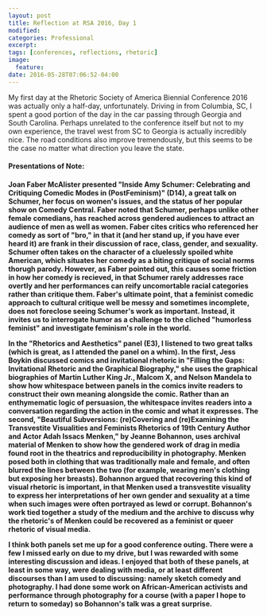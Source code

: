 ```yaml
---
layout: post
title: Reflection at RSA 2016, Day 1
modified:
categories: Professional
excerpt:
tags: [conferences, reflections, rhetoric]
image:
  feature:
date: 2016-05-28T07:06:52-04:00
---
```


My first day at the Rhetoric Society of America Biennial Conference 2016 was actually only a half-day, unfortunately. Driving in from Columbia, SC, I spent a good portion of the day in the car passing through Georgia and South Carolina. Perhaps unrelated to the conference itself but not to my own experience, the travel west from SC to Georgia is actually incredibly nice. The road conditions also improve tremendously, but this seems to be the case no matter what direction you leave the state. 

<h4>Presentations of Note:<h4>
Joan Faber McAlister presented "Inside Amy Schumer: Celebrating and Critiquing Comedic Modes in (PostFeminism)" (D14), a great talk on Schumer, her focus on women's issues, and the status of her popular show on Comedy Central. Faber noted that Schumer, perhaps unlike other female comedians, has reached across gendered audiences to attract an audience of men as well as women. Faber cites critics who referenced her comedy as sort of "bro," in that it (and her stand up, if you have ever heard it) are frank in their discussion of race, class, gender, and sexuality. Schumer often takes on the character of a cluelessly spoiled white American, which situates her comedy as a biting critique of social norms thorugh parody. However, as Faber pointed out, this causes some friction in how her comedy is recieved, in that Schumer rarely addresses race overtly and her performances can reify uncomortable racial categories rather than critique them. Faber's ultimate point, that a feminist comedic approach to cultural critique well be messy and sometimes incomplete, does not foreclose seeing Schumer's work as important. Instead, it invites us to interrogate humor as a challenge to the cliched "humorless feminist" and investigate feminism's role in the world.

In the "Rhetorics and Aesthetics" panel (E3), I listened to two great talks (which is great, as I attended the panel on a whim). In the first, Jess Boykin discussed comics and invitational rhetoric in "Filling the Gaps: Invitational Rhetoric and the Graphical Biography," she uses the graphical biographies of Martin Luther King Jr., Malcom X, and Nelson Mandela to show how whitespace between panels in the comics invite readers to construct their own meaning alongside the comic. Rather than an enthymematic logic of persuasion, the whitespace invites readers into a conversation regarding the action in the comic and what it expresses. The second, "Beautiful Subversions: (re)Covering and (re)Examining the Transvestite Visualities and Feminists Rhetorics of 19th Century Author and Actor Adah Issacs Menken,"  by Jeanne Bohannon, uses archival material of Menken to show how the gendered work of drag in media found root in the theatrics and reproducibility in photography. Menken posed both in clothing that was traditionally male and female, and often blurred the lines between the two (for example, wearing men's clothing but exposing her breasts). Bohannon argued that recovering this kind of visual rhetoric is important, in that Menken used a transvestite visuality to express her interpretations of her own gender and sexuality at a time when such images were often portrayed as lewd or corrupt. Bohannon's work tied together a study of the medium and the archive to discuss why the rhetoric's of Menken could be recovered as a feminist or queer rhetoric of visual media.

I think both panels set me up for a good conference outing. There were a few I missed early on due to my drive, but I was rewarded with some interesting discussion and ideas. I enjoyed that both of these panels, at least in some way, were dealing with media, or at least different discourses than I am used to discussing: namely sketch comedy and photography. I had done some work on African-American activists and performance through photography for a course (with a paper I hope to return to someday) so Bohannon's talk was a great surprise.
